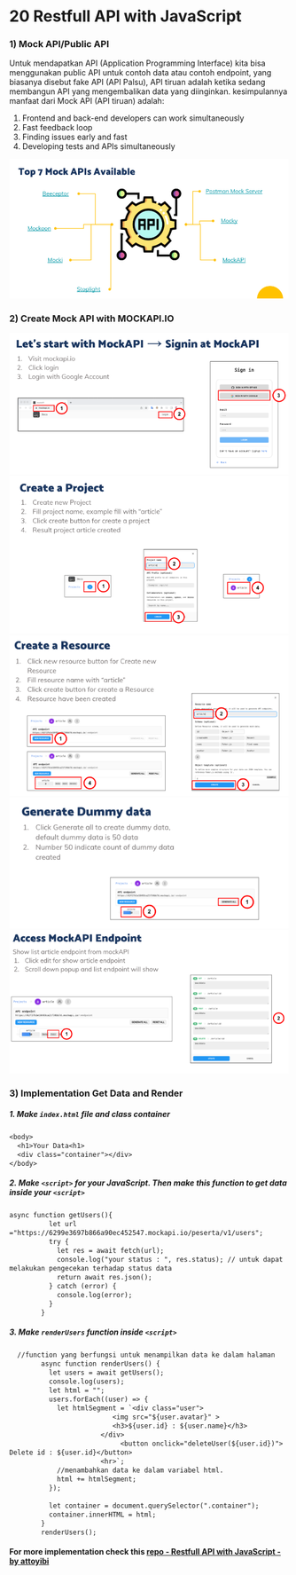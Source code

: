 # 20 Restfull API with JavaScript

### 1) Mock API/Public API

Untuk mendapatkan API (Application Programming Interface) kita bisa menggunakan public API untuk contoh data atau contoh endpoint, yang biasanya disebut fake API (API Palsu), API tiruan adalah ketika sedang membangun API yang mengembalikan data yang diinginkan. kesimpulannya manfaat dari Mock API (API tiruan) adalah:

1. Frontend and back-end developers can work simultaneously
2. Fast feedback loop
3. Finding issues early and fast
4. Developing tests and APIs simultaneously

![Top 7 Mock APIs Available ](./screenshot/summary.screenshots/top7.mock.apis.png)

### 2) Create Mock API with MOCKAPI.IO

![sign in to mockapi ](./screenshot/summary.screenshots/signin.mockapi.png)<br/>
![create a project ](./screenshot/summary.screenshots/create.project.png)<br/>
![create a resources ](./screenshot/summary.screenshots/create.resource.png)<br/>
![generate dummy data ](./screenshot/summary.screenshots/generate.dummy.data.png)<br/>
![Access MockAPI Endpoint](./screenshot/summary.screenshots/access.mockapi.endpoint.png)<br/>

### 3) Implementation Get Data and Render
##### 1. Make `index.html` file and class container 
```
<body>
  <h1>Your Data<h1>
  <div class="container"></div>
</body>
```

##### 2. Make `<script>` for your JavaScript. Then make this function to get data inside your `<script>`
```
async function getUsers(){
          let url ="https://6299e3697b866a90ec452547.mockapi.io/peserta/v1/users";
          try {
            let res = await fetch(url);
            console.log("your status : ", res.status); // untuk dapat melakukan pengecekan terhadap status data
            return await res.json();
          } catch (error) {
            console.log(error);
          }
        }
```

##### 3. Make `renderUsers` function inside `<script>`
```
  //function yang berfungsi untuk menampilkan data ke dalam halaman
        async function renderUsers() {
          let users = await getUsers();
          console.log(users);
          let html = "";
          users.forEach((user) => {
            let htmlSegment = `<div class="user">
                          <img src="${user.avatar}" >
                          <h3>${user.id} : ${user.name}</h3>
                       </div>
                            <button onclick="deleteUser(${user.id})"> Delete id : ${user.id}</button>
                       <hr>`;
            //menambahkan data ke dalam variabel html.
            html += htmlSegment;
          });

          let container = document.querySelector(".container");
          container.innerHTML = html;
        }
        renderUsers();
```
#### For more implementation check this [repo - Restfull API with JavaScript - by attoyibi](https://github.com/attoyibi/frontend-intern-basic-code/tree/main/Restfull%20API%20with%20Javascript%20)
